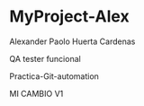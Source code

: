 # MyProject-Alex

Alexander Paolo Huerta Cardenas 

QA tester funcional

Practica-Git-automation





MI CAMBIO V1

